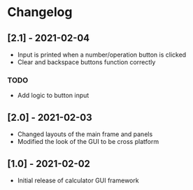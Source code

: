 # Changelog

## [2.1] - 2021-02-04
* Input is printed when a number/operation button is clicked
* Clear and backspace buttons function correctly

### TODO
* Add logic to button input

## [2.0] - 2021-02-03
* Changed layouts of the main frame and panels
* Modified the look of the GUI to be cross platform

## [1.0] - 2021-02-02
* Initial release of calculator GUI framework
